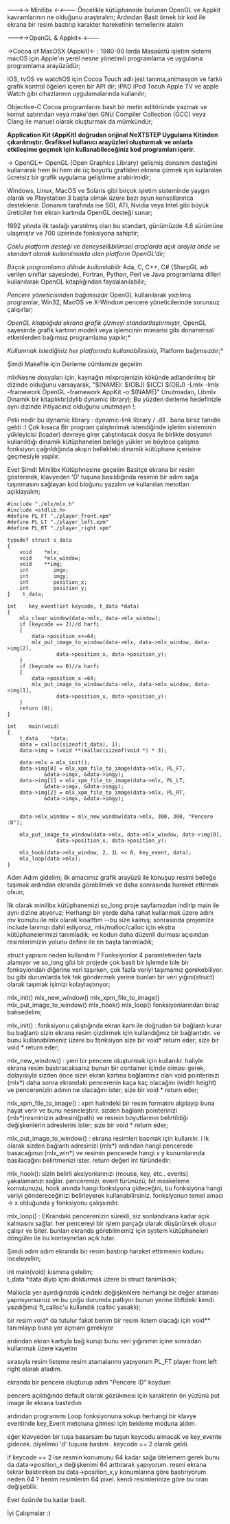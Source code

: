 --->-> Minilibx <-<---
Öncelikle kütüphanede bulunan OpenGL ve Appkit kavramlarının ne olduğunu araştıralım;
Ardından Basit örnek bir kod ile ekrana bir resim bastırıp karakter hareketinin temellerini atalım

--->->OpenGL & Appkit<-<---

->Cocoa of MacOSX (Appkit)<- : 1980-90 larda Masaüstü işletim sistemi macOS için Apple'ın yerel nesne yönetimli programlama ve uygulama programlama arayüzüdür;

IOS, tvOS ve watchOS için Cocoa Touch adlı jest tanıma,animasyon ve farklı grafik kontrol öğeleri içeren bir API dir;
iPAD iPod Tocuh Apple TV ve apple Watch gibi cihazlarının uygulamalarında kullanılır;

Objective-C Cocoa programlarını basit bir metin editöründe yazmak ve komut satırından veya make'den GNU Compiler Collection (GCC) veya Clang ile manuel olarak oluşturmak da mümkündür;

**Application Kit (AppKit) doğrudan orijinal NeXTSTEP Uygulama Kitinden çıkarılmıştır. Grafiksel kullanıcı arayüzleri oluşturmak ve onlarla etkileşime geçmek için kullanabileceğiniz kod programları içerir.**

-> OpenGL<-
OpenGL (Open Graphics Library) gelişmiş donanım desteğini kullanarak hem iki hem de üç boyutlu grafikleri ekrana çizmek için kullanılan ücretsiz bir grafik uygulama geliştirme arabirimidir;

Windows, Linux, MacOS ve Solaris gibi birçok işletim sisteminde yaygın olarak ve Playstation 3 başta olmak üzere bazı oyun konsollarınca desteklenir. Donanım tarafında ise SGI, ATI, Nvidia veya Intel gibi büyük üreticiler her ekran kartında OpenGL desteği sunar;

1992 yılında ilk taslağı yaratılmış olan bu standart, günümüzde 4.6 sürümüne ulaşmıştır ve 700 üzerinde fonksiyona sahiptir;

*Çoklu platform desteği ve deneysel&bilimsel araçlarda açık arayla önde ve standart olarak kullanılmakta olan platform OpenGL'dir;*

*Birçok programlama dilinde kullanılabilir*
Ada, C, C++, C# (SharpGL adı verilen sınıflar sayesinde), Fortran, Python, Perl ve Java programlama dilleri kullanılarak OpenGL kitaplığından faydalanılabilir;

*Pencere yöneticisinden bağımsızdır*
OpenGL kullanılarak yazılmış programlar, Win32, MacOS ve X-Window pencere yöneticilerinde sorunsuz çalışırlar;

*OpenGL kitaplığıda ekrana grafik çizmeyi standartlaştırmıştır,*
OpenGL sayesinde grafik kartının modeli veya işlemcinin mimarisi gibi donanımsal etkenlerden bağımsız programlama yapılır;*

*Kullanmak istediğiniz her platformda kullanabilirsiniz*,
Platform bağımsızdır;*

Şimdi Makefile için Derleme cümlemize geçelim

mlxNesne dosyaları için, kaynağın mlxprojenizin kökünde adlandırılmış bir dizinde olduğunu varsayarak,
"$(NAME): $(OBJ)
	$(CC) $(OBJ) -Lmlx -lmlx -framework OpenGL -framework AppKit -o $(NAME)"
Unutmadan, Libmlx Dinamik bir kitaplıktır(dylib dynamic library);
Bu yüzden derleme hedefinizle aynı dizinde ihtiyacınız olduğunu unutmayın !;

Peki nedir bu dynamic library :
dynamic-link library / .dll . bana biraz tanıdık geldi :)
Çok kısaca Bir program çalıştırılmak istendiğinde işletim sisteminin yükleyicisi (loader)  devreye girer çalıştırılacak dosya ile birlikte  dosyanın kullanıldığı dinamik kütüphaneleri belleğe yükler  ve böylece çalışma fonksiyon çağrıldığında akışın bellekteki dinamik kütüphane içerisine geçmesiyle yapılır.

Evet Şimdi Minilibx Kütüphnesine geçelim
Basitçe ekrana bir resim göstermek, klavyeden 'D' tuşuna basıldığında resimin bir adım sağa taşınmasını sağlayan kod bloğunu yazalım ve kullanılan metotları açıklayalım;

```
#include "./mlx/mlx.h"
#include <stdlib.h>
#define PL_FT "./player_front.xpm"
#define PL_LT "./player_left.xpm"
#define PL_RT "./player_right.xpm"

typedef struct s_data
{
    void    *mlx;
    void    *mlx_window;
    void    **img;
    int        imgx;
    int        imgy;
    int        position_x;
    int        position_y;
}    t_data;

int    key_event(int keycode, t_data *data)
{
    mlx_clear_window(data->mlx, data->mlx_window);
    if (keycode == 2)//d harfi
    {
        data->position_x+=64;
        mlx_put_image_to_window(data->mlx, data->mlx_window, data->img[2],
                data->position_x, data->position_y);
    }
    if (keycode == 0)//a harfi
    {
        data->position_x-=64;
        mlx_put_image_to_window(data->mlx, data->mlx_window, data->img[1],
                data->position_x, data->position_y);
    }
    return (0);
}

int    main(void)
{
    t_data    *data;
    data = calloc(sizeof(t_data), 1);
    data->img = (void **)malloc(sizeof(void *) * 3);

    data->mlx = mlx_init();
    data->img[0] = mlx_xpm_file_to_image(data->mlx, PL_FT,
            &data->imgx, &data->imgy);
    data->img[1] = mlx_xpm_file_to_image(data->mlx, PL_LT,
            &data->imgx, &data->imgy);
    data->img[2] = mlx_xpm_file_to_image(data->mlx, PL_RT,
            &data->imgx, &data->imgy);


    data->mlx_window = mlx_new_window(data->mlx, 300, 300, "Pencere :D");

    mlx_put_image_to_window(data->mlx, data->mlx_window, data->img[0],
                data->position_x, data->position_y);

    mlx_hook(data->mlx_window, 2, 1L << 0, key_event, data);
    mlx_loop(data->mlx);
}
```
Adım Adım gidelim;
ilk amacımız grafik arayüzü ile konuşup resimi belleğe taşımak ardından ekranda görebilmek ve daha sonrasında hareket ettirmek olsun;

İlk olarak minilibx kütüphanemizi so_long proje sayfamızdan indirip main ile aynı dizine atıyoruz;
Herhangi bir yerde daha rahat kullanmak üzere adını mv komutu ile mlx olarak kısalttım --bu size kalmış;
sonrasında projemize include larımızı dahil ediyoruz, mlx/malloc/calloc için ekstra kütüphanelerimizi tanımladık;
ve kodun daha düzenli durması açısından resimlerimizin yolunu define ile en başta tanımladık;

struct yapısını neden kullandım ? 
Fonksiyonlar 4 paramtetreden fazla alamıyor ve so_long gibi bir projede çok basit bir işlemde bile bir fonksyiondan diğerine veri taşırken,
çok fazla veriyi taşımamız gerekebiliyor. bu gibi durumlarda tek tek göndermek yerine bunları bir veri yığını(struct) olarak taşımak işimizi kolaylaştırıyor;

mlx_init() mlx_new_window() mlx_xpm_file_to_image() mlx_put_image_to_window() mlx_hook() mlx_loop() fonksiyonlarından biraz bahsedelim;

mlx_init() : fonksiyonu çalıştığında ekran kartı ile doğrudan bir bağlantı kurar bu bağlantı sizin ekrana resim çizdirmek için kullandığınız bir bağlantıdır. ve bunu kullanabilmeniz üzere bu fonksiyon size bir void* return eder; size bir void * return eder;

mlx_new_window() : yeni bir pencere oluşturmak için kullanılır. haliyle ekrana resim bastıracaksanız bunun bir container içinde olması gerek, dolayısıyla sizden önce sizin ekran kartına bağlantınız olan void pointerinizi (mlx*) daha sonra ekrandaki pencerenin kaça kaç olacağını (width height) ve pencerenizin adının ne olacağını ister; size bir void * return eder;

mlx_xpm_file_to_image() : xpm halindeki bir resim formatını algılayıp buna hayat verir ve bunu nesneleştirir. sizden bağlantı pointerinizi (mlx*)resminizin adresini(path) ve resmin boyutlarının belirtildiği değişkenlerin adreslerini ister; size bir void * return eder;

mlx_put_image_to_window() : ekrana resimleri basmak için kullanılır. i  lk olarak sizden bağlantı adresinizi (mlx*) ardından  hangi pencerede basacağınızı (mlx_win*) ve resimin pencerede hangi x y konumlarında basılacağını belirtmenizi ister. return değeri int türündedir;

mlx_hook(): sizin belirli aksiyonlarınızı (mouse, key, etc.. events) yakalamanızı sağlar. pencerenizi, event türünüzü, bit maskeleme komutunuzu, hook anında hangi fonksiyona gideceğini, bu fonksiyona hangi veriyi göndereceğinizi belirleyerek kullanabilirsiniz. fonksiyonun temel amacı -> x olduğunda y fonksiyonu çalışsındır.

mlx_loop() : EKrandaki pencerenizin sürekli, siz sonlandırana kadar açık kalmasını sağlar. her pencereyi bir işlem parçağı olarak düşünürsek oluşur çalışır ve biter. bunları ekranda görebilmemiz için system kütüphaneleri döngüler ile bu konteynırları açık tutar.

Şimdi adım adım ekranda bir resim bastırıp haraket ettirmenin kodunu inceleyelim;

int main(void) kısmına gelelim;      
t_data *data diyip içini doldurmak üzere bi struct tanımladık;

Mallocla yer ayırdığınızda içindeki değişkenlere herhangi bir değer ataması yapmıyorsunuz ve bu çoğu durumda patlıyor bunun yerine libftdeki kendi yazdığımız ft_calloc'u kullandık (calloc yasaklı);

bir resim void* da tutulur fakat benim bir resim listem olacağı için void** tanımlayıp buna yer açmam gerekiyor

ardından ekran kartıyla bağ kurup bunu veri yığınımın içine sonradan kullanmak üzere kayetim

sırasıyla resim listeme resim atamalarımı yapıyorum PL_FT player front left right olarak atadım.

ekranda bir pencere oluşturup adını "Pencere :D" koydum

pencere açıldığında default olarak gözükmesi için karakterin ön yüzünü put image ile ekrana bastırdım

ardından programımı Loop fonksiyonuna sokup herhangi bir klavye eventinde key_Event metotuna gitmesi için bekleme moduna aldım.

eğer klavyeden bir tuşa basarsam bu tuşun keycodu alınacak ve key_evente gidecek. diyelimki 'd' tuşuna bastım . keycode == 2 olarak geldi.

if keycode == 2 ise resmin konumunu 64 kadar sağa ötelemem gerek
bunu da data->position_x değişkenimi 64 arttırarak yapıyorum.
resmi ekrana tekrar bastırırken bu data->position_x,y konumlarına göre bastırıyorum
neden 64 ? benim resimlerim 64 pixel. kendi resimlerinize göre bu oran değişebilir.

Evet özünde bu kadar basit.

İyi Çalışmalar :)
